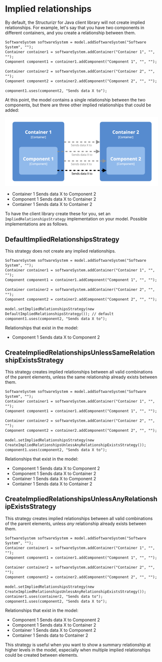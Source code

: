 # Implied relationships

By default, the Structurizr for Java client library will not create implied relationships. For example, let's say that you have two components in different containers, and you create a relationship between them.

```
SoftwareSystem softwareSystem = model.addSoftwareSystem("Software System", "");
Container container1 = softwareSystem.addContainer("Container 1", "", "");
Component component1 = container1.addComponent("Component 1", "", "");

Container container2 = softwareSystem.addContainer("Container 2", "", "");
Component component2 = container2.addComponent("Component 2", "", "");

component1.uses(component2, "Sends data X to");
```

At this point, the model contains a single relationship between the two components, but there are three other implied relationships that could be added:

![Implied relationships](images/implied-relationships-1.png)

- Container 1 Sends data X to Component 2
- Component 1 Sends data X to Container 2
- Container 1 Sends data X to Container 2

To have the client library create these for you, set an ```ImpliedRelationshipsStrategy``` implementation on your model. Possible implementations are as follows.

## DefaultImpliedRelationshipsStrategy

This strategy does not create any implied relationships.

```
SoftwareSystem softwareSystem = model.addSoftwareSystem("Software System", "");
Container container1 = softwareSystem.addContainer("Container 1", "", "");
Component component1 = container1.addComponent("Component 1", "", "");

Container container2 = softwareSystem.addContainer("Container 2", "", "");
Component component2 = container2.addComponent("Component 2", "", "");

model.setImpliedRelationshipsStrategy(new DefaultImpliedRelationshipsStrategy()); // default
component1.uses(component2, "Sends data X to");
```

Relationships that exist in the model:

- Component 1 Sends data X to Component 2

## CreateImpliedRelationshipsUnlessSameRelationshipExistsStrategy

This strategy creates implied relationships between all valid combinations of the parent elements, unless the same relationship already exists between them.

```
SoftwareSystem softwareSystem = model.addSoftwareSystem("Software System", "");
Container container1 = softwareSystem.addContainer("Container 1", "", "");
Component component1 = container1.addComponent("Component 1", "", "");

Container container2 = softwareSystem.addContainer("Container 2", "", "");
Component component2 = container2.addComponent("Component 2", "", "");

model.setImpliedRelationshipsStrategy(new CreateImpliedRelationshipsUnlessAnyRelationshipExistsStrategy());
component1.uses(component2, "Sends data X to");
```

Relationships that exist in the model:

- Component 1 Sends data X to Component 2
- Component 1 Sends data X to Container 2
- Container 1 Sends data X to Component 2
- Container 1 Sends data X to Container 2

## CreateImpliedRelationshipsUnlessAnyRelationshipExistsStrategy

This strategy creates implied relationships between all valid combinations of the parent elements, unless *any* relationship already exists between them.

```
SoftwareSystem softwareSystem = model.addSoftwareSystem("Software System", "");
Container container1 = softwareSystem.addContainer("Container 1", "", "");
Component component1 = container1.addComponent("Component 1", "", "");

Container container2 = softwareSystem.addContainer("Container 2", "", "");
Component component2 = container2.addComponent("Component 2", "", "");

model.setImpliedRelationshipsStrategy(new CreateImpliedRelationshipsUnlessAnyRelationshipExistsStrategy());
container1.uses(container2, "Sends data to");
component1.uses(component2, "Sends data X to");
```

Relationships that exist in the model:

- Component 1 Sends data X to Component 2
- Component 1 Sends data X to Container 2
- Container 1 Sends data X to Component 2
- Container 1 Sends data to Container 2

This strategy is useful when you want to show a summary relationship at higher levels in the model, especially when multiple implied relationships could be created between elements.